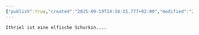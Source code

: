 ```yaml
---
{"publish":true,"created":"2025-09-19T14:34:15.777+02:00","modified":"2025-09-19T14:37:09.142+02:00","cssclasses":""}
---
```


	Ithriel ist eine elfische Schurkin....